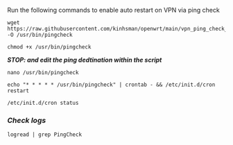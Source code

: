Run the following commands to enable auto restart on VPN via ping check
```
wget https://raw.githubusercontent.com/kinhsman/openwrt/main/vpn_ping_check_and_restart.sh -O /usr/bin/pingcheck
```

```
chmod +x /usr/bin/pingcheck
```

***STOP: and edit the ping dedtination within the script***
```
nano /usr/bin/pingcheck
```

```
echo "* * * * * /usr/bin/pingcheck" | crontab - && /etc/init.d/cron restart
```

```
/etc/init.d/cron status
```
### ***Check logs***
```
logread | grep PingCheck
```
